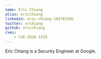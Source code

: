 ```yaml
---
name: Eric Chiang
alias: ericchiang
linkedin: eric-chiang-1047831bb
twitter: erchiang
github: ericchiang
cves:
    - CVE-2020-1259
---
```

Eric Chiang is a Security Engineer at Google.